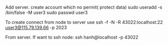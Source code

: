 Add server. create account which no permit( protect data)
sudo useradd -s /bin/false -M user3
sudo passwd user3

To create connect from node to server use
ssh -f -N -R 43022:localhost:22 user3@115.79.139.66 -p 2023

From server. If want to ssh node:
ssh hanh@localhost -p 43022

